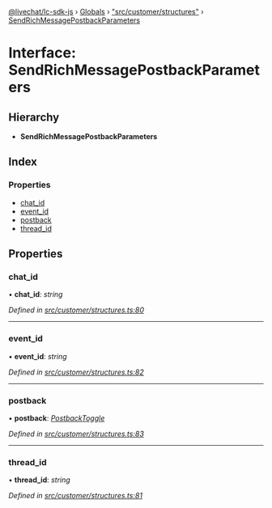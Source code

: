 [@livechat/lc-sdk-js](../README.md) › [Globals](../globals.md) › ["src/customer/structures"](../modules/_src_customer_structures_.md) › [SendRichMessagePostbackParameters](_src_customer_structures_.sendrichmessagepostbackparameters.md)

# Interface: SendRichMessagePostbackParameters

## Hierarchy

* **SendRichMessagePostbackParameters**

## Index

### Properties

* [chat_id](_src_customer_structures_.sendrichmessagepostbackparameters.md#chat_id)
* [event_id](_src_customer_structures_.sendrichmessagepostbackparameters.md#event_id)
* [postback](_src_customer_structures_.sendrichmessagepostbackparameters.md#postback)
* [thread_id](_src_customer_structures_.sendrichmessagepostbackparameters.md#thread_id)

## Properties

###  chat_id

• **chat_id**: *string*

*Defined in [src/customer/structures.ts:80](https://github.com/livechat/lc-sdk-js/blob/61db942/src/customer/structures.ts#L80)*

___

###  event_id

• **event_id**: *string*

*Defined in [src/customer/structures.ts:82](https://github.com/livechat/lc-sdk-js/blob/61db942/src/customer/structures.ts#L82)*

___

###  postback

• **postback**: *[PostbackToggle](_src_agent_structures_.postbacktoggle.md)*

*Defined in [src/customer/structures.ts:83](https://github.com/livechat/lc-sdk-js/blob/61db942/src/customer/structures.ts#L83)*

___

###  thread_id

• **thread_id**: *string*

*Defined in [src/customer/structures.ts:81](https://github.com/livechat/lc-sdk-js/blob/61db942/src/customer/structures.ts#L81)*
